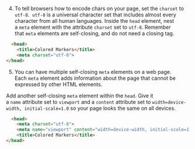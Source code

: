 4. To tell browsers how to encode chars on your page, set the `charset` to `utf-8`.  `utf-8` is a universal character set that includes almost every character from all human languages.
Inside the `head` element, nest a `meta` element with the attribute `charset` set to `utf-8`. Remember that `meta` elements are self-closing, and do not need a closing tag.
```html
  <head>
    <title>Colored Markers</title>
    <meta charset="utf-8">
</head>
```

5. You can have multiple self-closing `meta` elements on a web page. Each `meta` element adds information about the page that cannot be expressed by other HTML elements.

Add another self-closing `meta` element within the `head`. Give it a `name` attribute set to `viewport` and a `content` attribute set to `width=device-width, initial-scale=1.0` so your page looks the same on all devices.
```html
  <head>
    <meta charset="utf-8">
    <meta name="viewport" content="width=device-width, initial-scale=1.0">
    <title>Colored Markers</title>
</head>
```